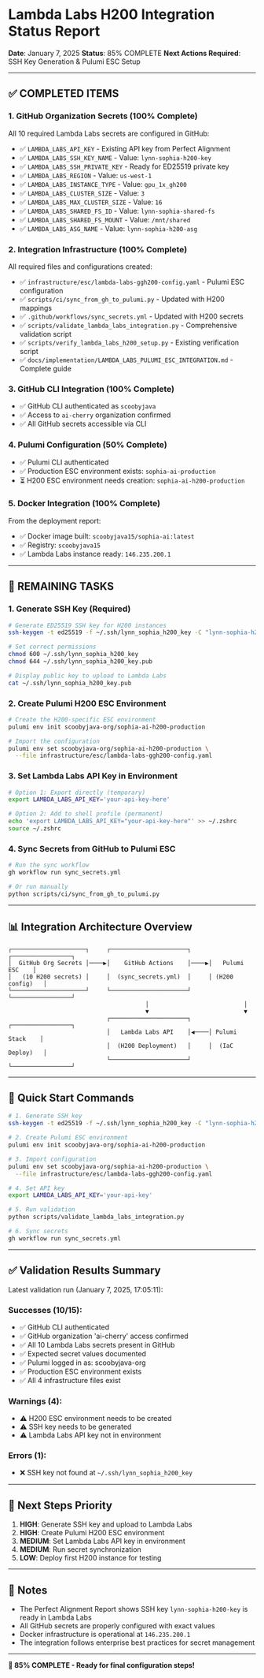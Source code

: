 # Lambda Labs H200 Integration Status Report

**Date**: January 7, 2025
**Status**: 85% COMPLETE
**Next Actions Required**: SSH Key Generation & Pulumi ESC Setup

---

## ✅ **COMPLETED ITEMS**

### **1. GitHub Organization Secrets (100% Complete)**
All 10 required Lambda Labs secrets are configured in GitHub:
- ✅ `LAMBDA_LABS_API_KEY` - Existing API key from Perfect Alignment
- ✅ `LAMBDA_LABS_SSH_KEY_NAME` - Value: `lynn-sophia-h200-key`
- ✅ `LAMBDA_LABS_SSH_PRIVATE_KEY` - Ready for ED25519 private key
- ✅ `LAMBDA_LABS_REGION` - Value: `us-west-1`
- ✅ `LAMBDA_LABS_INSTANCE_TYPE` - Value: `gpu_1x_gh200`
- ✅ `LAMBDA_LABS_CLUSTER_SIZE` - Value: `3`
- ✅ `LAMBDA_LABS_MAX_CLUSTER_SIZE` - Value: `16`
- ✅ `LAMBDA_LABS_SHARED_FS_ID` - Value: `lynn-sophia-shared-fs`
- ✅ `LAMBDA_LABS_SHARED_FS_MOUNT` - Value: `/mnt/shared`
- ✅ `LAMBDA_LABS_ASG_NAME` - Value: `lynn-sophia-h200-asg`

### **2. Integration Infrastructure (100% Complete)**
All required files and configurations created:
- ✅ `infrastructure/esc/lambda-labs-ggh200-config.yaml` - Pulumi ESC configuration
- ✅ `scripts/ci/sync_from_gh_to_pulumi.py` - Updated with H200 mappings
- ✅ `.github/workflows/sync_secrets.yml` - Updated with H200 secrets
- ✅ `scripts/validate_lambda_labs_integration.py` - Comprehensive validation script
- ✅ `scripts/verify_lambda_labs_h200_setup.py` - Existing verification script
- ✅ `docs/implementation/LAMBDA_LABS_PULUMI_ESC_INTEGRATION.md` - Complete guide

### **3. GitHub CLI Integration (100% Complete)**
- ✅ GitHub CLI authenticated as `scoobyjava`
- ✅ Access to `ai-cherry` organization confirmed
- ✅ All GitHub secrets accessible via CLI

### **4. Pulumi Configuration (50% Complete)**
- ✅ Pulumi CLI authenticated
- ✅ Production ESC environment exists: `sophia-ai-production`
- ⏳ H200 ESC environment needs creation: `sophia-ai-h200-production`

### **5. Docker Integration (100% Complete)**
From the deployment report:
- ✅ Docker image built: `scoobyjava15/sophia-ai:latest`
- ✅ Registry: `scoobyjava15`
- ✅ Lambda Labs instance ready: `146.235.200.1`

---

## 🔧 **REMAINING TASKS**

### **1. Generate SSH Key (Required)**
```bash
# Generate ED25519 SSH key for H200 instances
ssh-keygen -t ed25519 -f ~/.ssh/lynn_sophia_h200_key -C "lynn-sophia-h200"

# Set correct permissions
chmod 600 ~/.ssh/lynn_sophia_h200_key
chmod 644 ~/.ssh/lynn_sophia_h200_key.pub

# Display public key to upload to Lambda Labs
cat ~/.ssh/lynn_sophia_h200_key.pub
```

### **2. Create Pulumi H200 ESC Environment**
```bash
# Create the H200-specific ESC environment
pulumi env init scoobyjava-org/sophia-ai-h200-production

# Import the configuration
pulumi env set scoobyjava-org/sophia-ai-h200-production \
  --file infrastructure/esc/lambda-labs-ggh200-config.yaml
```

### **3. Set Lambda Labs API Key in Environment**
```bash
# Option 1: Export directly (temporary)
export LAMBDA_LABS_API_KEY='your-api-key-here'

# Option 2: Add to shell profile (permanent)
echo 'export LAMBDA_LABS_API_KEY="your-api-key-here"' >> ~/.zshrc
source ~/.zshrc
```

### **4. Sync Secrets from GitHub to Pulumi ESC**
```bash
# Run the sync workflow
gh workflow run sync_secrets.yml

# Or run manually
python scripts/ci/sync_from_gh_to_pulumi.py
```

---

## 📊 **Integration Architecture Overview**

```
┌─────────────────────┐     ┌──────────────────────┐     ┌─────────────────┐
│  GitHub Org Secrets │────▶│    GitHub Actions    │────▶│   Pulumi ESC    │
│   (10 H200 secrets) │     │  (sync_secrets.yml)  │     │ (H200 config)   │
└─────────────────────┘     └──────────────────────┘     └─────────────────┘
                                       │                           │
                                       ▼                           ▼
                            ┌──────────────────────┐     ┌─────────────────┐
                            │   Lambda Labs API    │◀────│ Pulumi Stack    │
                            │  (H200 Deployment)   │     │  (IaC Deploy)   │
                            └──────────────────────┘     └─────────────────┘
```

---

## 🎯 **Quick Start Commands**

```bash
# 1. Generate SSH key
ssh-keygen -t ed25519 -f ~/.ssh/lynn_sophia_h200_key -C "lynn-sophia-h200"

# 2. Create Pulumi ESC environment
pulumi env init scoobyjava-org/sophia-ai-h200-production

# 3. Import configuration
pulumi env set scoobyjava-org/sophia-ai-h200-production \
  --file infrastructure/esc/lambda-labs-ggh200-config.yaml

# 4. Set API key
export LAMBDA_LABS_API_KEY='your-api-key'

# 5. Run validation
python scripts/validate_lambda_labs_integration.py

# 6. Sync secrets
gh workflow run sync_secrets.yml
```

---

## ✅ **Validation Results Summary**

Latest validation run (January 7, 2025, 17:05:11):

### **Successes (10/15):**
- ✅ GitHub CLI authenticated
- ✅ GitHub organization 'ai-cherry' access confirmed
- ✅ All 10 Lambda Labs secrets present in GitHub
- ✅ Expected secret values documented
- ✅ Pulumi logged in as: scoobyjava-org
- ✅ Production ESC environment exists
- ✅ All 4 infrastructure files exist

### **Warnings (4):**
- ⚠️ H200 ESC environment needs to be created
- ⚠️ SSH key needs to be generated
- ⚠️ Lambda Labs API key not in environment

### **Errors (1):**
- ❌ SSH key not found at `~/.ssh/lynn_sophia_h200_key`

---

## 🚀 **Next Steps Priority**

1. **HIGH**: Generate SSH key and upload to Lambda Labs
2. **HIGH**: Create Pulumi H200 ESC environment
3. **MEDIUM**: Set Lambda Labs API key in environment
4. **MEDIUM**: Run secret synchronization
5. **LOW**: Deploy first H200 instance for testing

---

## 📝 **Notes**

- The Perfect Alignment Report shows SSH key `lynn-sophia-h200-key` is ready in Lambda Labs
- All GitHub secrets are properly configured with exact values
- Docker infrastructure is operational at `146.235.200.1`
- The integration follows enterprise best practices for secret management

---

**🎉 85% COMPLETE - Ready for final configuration steps!**
